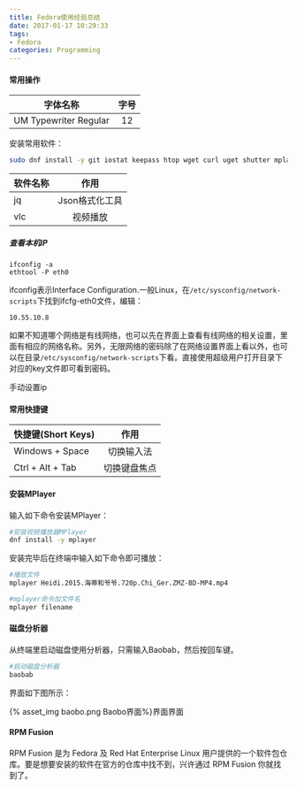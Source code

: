 ```yaml
---
title: Fedora使用经验总结
date: 2017-01-17 10:29:33
tags:
- Fedora
categories: Programming
---
```


#### 常用操作

| 字体名称  | 字号  |
| ----------------- |:-------------:|
| UM Typewriter Regular   | 12 |

安装常用软件：

```Bash
sudo dnf install -y git iostat keepass htop wget curl uget shutter mplayer vlc baobab jq
```

| 软件名称  | 作用  |
| ----------------- |:-------------:|
| jq   | Json格式化工具 |
| vlc | 视频播放 |

##### 查看本机IP

```
ifconfig -a
ethtool -P eth0
```

ifconfig表示Interface Configuration.一般Linux，在`/etc/sysconfig/network-scripts`下找到ifcfg-eth0文件，编辑：

<!-- more -->

```
10.55.10.8
```

如果不知道哪个网络是有线网络，也可以先在界面上查看有线网络的相关设置，里面有相应的网络名称。另外，无限网络的密码除了在网络设置界面上看以外，也可以在目录`/etc/sysconfig/network-scripts`下看。直接使用超级用户打开目录下对应的key文件即可看到密码。

手动设置ip

#### 常用快捷键

| 快捷键(Short Keys)  | 作用  |
| ----------------- |:-------------:|
| Windows + Space   | 切换输入法 |
| Ctrl + Alt + Tab | 切换键盘焦点 |

#### 安装MPlayer

输入如下命令安装MPlayer：

```Bash
#安装视频播放器MPlayer
dnf install -y mplayer
```

安装完毕后在终端中输入如下命令即可播放：

```Bash
#播放文件
mplayer Heidi.2015.海蒂和爷爷.720p.Chi_Ger.ZMZ-BD-MP4.mp4

#mplayer命令加文件名
mplayer filename
```

#### 磁盘分析器

从终端里启动磁盘使用分析器，只需输入Baobab，然后按回车键。

```Bash
#启动磁盘分析器
baobab
```

界面如下图所示：

{% asset_img baobo.png Baobo界面%}界面界面

#### RPM Fusion

RPM Fusion 是为 Fedora 及 Red Hat Enterprise Linux 用户提供的一个软件包仓库。要是想要安装的软件在官方的仓库中找不到，兴许通过 RPM Fusion 你就找到了。